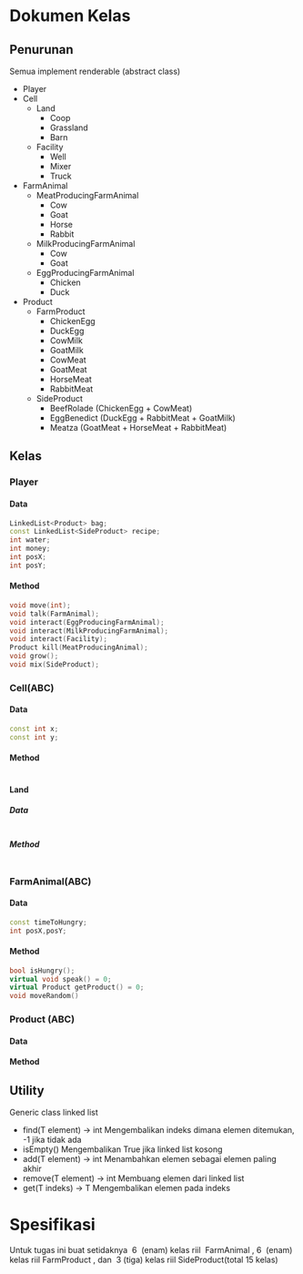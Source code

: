 # Dokumen Kelas
## Penurunan
Semua implement renderable (abstract class)

- Player
- Cell
  - Land
    - Coop
    - Grassland
    - Barn
  - Facility
    - Well
    - Mixer
    - Truck
- FarmAnimal
  - MeatProducingFarmAnimal
    - Cow
    - Goat
    - Horse
    - Rabbit
  - MilkProducingFarmAnimal
    - Cow
    - Goat
  - EggProducingFarmAnimal
    - Chicken
    - Duck
- Product
  - FarmProduct
    - ChickenEgg
    - DuckEgg
    - CowMilk
    - GoatMilk
    - CowMeat
    - GoatMeat
    - HorseMeat
    - RabbitMeat
  - SideProduct
    - BeefRolade (ChickenEgg + CowMeat) 
    - EggBenedict (DuckEgg + RabbitMeat + GoatMilk)
    - Meatza (GoatMeat + HorseMeat + RabbitMeat)

## Kelas
### Player
#### Data
```hpp
LinkedList<Product> bag;
const LinkedList<SideProduct> recipe;
int water;
int money;
int posX;
int posY;
```
#### Method
```hpp
void move(int);
void talk(FarmAnimal);
void interact(EggProducingFarmAnimal);
void interact(MilkProducingFarmAnimal);
void interact(Facility);
Product kill(MeatProducingAnimal);
void grow();
void mix(SideProduct);
```
### Cell(ABC)
#### Data
```hpp
const int x;
const int y;
```
#### Method
```hpp

```
#### Land
##### Data
```hpp

```
##### Method
```hpp

```

### FarmAnimal(ABC)
#### Data
```hpp
const timeToHungry;
int posX,posY;
```
#### Method
```hpp
bool isHungry();
virtual void speak() = 0;
virtual Product getProduct() = 0;
void moveRandom()
```

### Product (ABC)
#### Data

#### Method




## Utility
Generic class linked list
- find(T element) → int
Mengembalikan indeks dimana elemen ditemukan, -1 jika tidak ada
- isEmpty()
Mengembalikan True jika linked list kosong
- add(T element) → int
Menambahkan elemen sebagai elemen paling akhir
- remove(T element) → int
Membuang elemen dari linked list
- get(T indeks) → T
Mengembalikan elemen pada indeks

# Spesifikasi
Untuk tugas ini buat setidaknya ​ 6 ​ (enam) kelas riil ​ FarmAnimal​ , ​ 6 ​ (enam) kelas riil
FarmProduct​ , dan ​ 3​ (tiga) kelas riil SideProduct​ (total 15 kelas)

